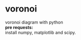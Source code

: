 # voronoi
voronoi diagram with python
<br>
<strong>pre requests:</strong>
<br>
install numpy, matplotlib and scipy.



